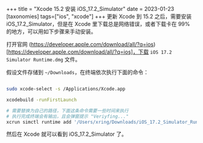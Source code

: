 +++
title = "Xcode 15.2 安装 iOS_17.2_Simulator"
date = 2023-01-23
[taxonomies]
tags=["ios", "xcode"]
+++
更新 Xcode 到 15.2 之后，需要安装iOS_17.2_Simulator，但是在 Xcode 里下载总是网络错误，或者下载卡在 99% 的地方，可以用如下步骤来手动安装。

打开官网 (https://developer.apple.com/download/all/?q=ios)[https://developer.apple.com/download/all/?q=ios]，下载 `iOS 17.2 Simulator Runtime.dmg` 文件。

假设文件存储到 `~/Downloads`，在终端依次执行下面的命令：
```bash

sudo xcode-select -s /Applications/Xcode.app

xcodebuild -runFirstLaunch 

# 需要替换为自己的路径，下面这条命令需要一些时间来执行
# 执行完成终端会有输出，且会弹窗提示 "Veriyfing..."
xcrun simctl runtime add '/Users/xring/Downloads/iOS_17.2_Simulator_Runtime.dmg'
```

然后在 Xcode 就可以看到 iOS_17.2_Simulator 了。

